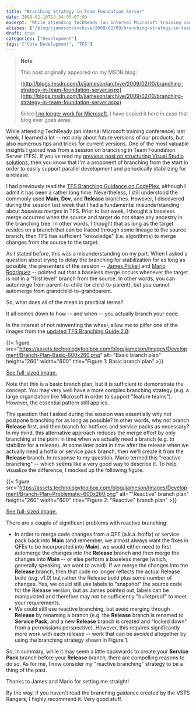 ```yaml
---
title: "Branching Strategy in Team Foundation Server"
date: 2009-02-10T13:34:00-07:00
excerpt: "While attending TechReady (an internal Microsoft training conference) last week, I learned a lot -- not only about future versions of our products, but also numerous tips and tricks for current versions. One of the most valuable insights I gained was..."
aliases: ["/blog/jjameson/archive/2009/02/09/branching-strategy-in-team-foundation-server.aspx", "/blog/jjameson/archive/2009/02/10/branching-strategy-in-team-foundation-server.aspx"]
draft: true
categories: ["Development"]
tags: ["Core Development", "TFS"]
---
```


> **Note**
>
> This post originally appeared on my MSDN blog:
>
> [http://blogs.msdn.com/b/jjameson/archive/2009/02/10/branching-strategy-in-team-foundation-server.aspx](http://blogs.msdn.com/b/jjameson/archive/2009/02/10/branching-strategy-in-team-foundation-server.aspx)
>
> Since
> [I no longer work for Microsoft](/blog/jjameson/2011/09/02/last-day-with-microsoft),
> I have copied it here in case that blog ever goes away.

While attending TechReady (an internal Microsoft training conference) last week,
I learned a lot -- not only about future versions of our products, but also
numerous tips and tricks for current versions. One of the most valuable insights
I gained was from a session on branching in Team Foundation Server (TFS). If
you've read my
[previous post on structuring Visual Studio solutions](/blog/jjameson/2007/04/18/structure-visual-studio-solutions),
then you know that I'm a proponent of branching from the start in order to
easily support parallel development and periodically stabilizing for a release.

I had previously read the
[TFS Branching Guidance on CodePlex](http://www.codeplex.com/BranchingGuidance),
although I admit it has been a rather long time. Nevertheless, I still
understood the commonly used **Main**, **Dev**, and **Release** branches.
However, I discovered during the session last week that I had a fundamental
misunderstanding about *baseless merges* in TFS. Prior to last week, I thought a
baseless merge occurred when the source and target do not share any ancestry in
the branching tree. In other words, I thought that as long as the target resides
on a branch that can be traced through some lineage to the source branch, then
TFS has sufficient "knowledge" (i.e. algorithms) to merge changes from the
source to the target.

As I stated before, this was a misunderstanding on my part. When I asked a
question about trying to delay the branching for stabilization for as long as
possible, the presenters of the session --
[James Pickell](http://blogs.msdn.com/jampick) and
[Mario Rodriguez](http://blogs.msdn.com/mrod) -- pointed out that a baseless
merge occurs whenever the target is not in a "first level" branch from the
source. In other words, you can automerge from parent-to-child (or
child-to-parent), but you cannot automerge from grandchild-to-grandparent.

So, what does all of the mean in practical terms?

It all comes down to how -- and when -- you actually branch your code.

In the interest of not reinventing the wheel, allow me to pilfer one of the
images from the
[updated TFS Branching Guide 2.0](http://www.codeplex.com/TFSBranchingGuideII):

{{< figure
src="https://assets.technologytoolbox.com/blog/jjameson/Images/Development/Branch-Plan-Basic-600x260.png"
alt="Basic branch plan" height="260" width="600"
title="Figure 1: Basic branch plan" >}}

[See full-sized image.](https://assets.technologytoolbox.com/blog/jjameson/Images/Development/Branch-Plan-Basic-820x356.png)

Note that this is a basic branch plan, but it is sufficient to demonstrate the
concept. You may very well have a more complex branching strategy (e.g. a large
organization like Microsoft in order to support "feature teams"). However, the
essential pattern still applies.

The question that I asked during the session was essentially why not postpone
branching for as long as possible? In other words, why not branch **Release**
first, and then branch for hotfixes and service packs as necessary? In my mind,
this alternative approach reduces the merge effort by only branching at the
point in time when we actually need a branch (e.g. to stabilize for a release).
At some later point in time after the release when we actually need a hotfix or
service pack branch, then we'll create it from the **Release** branch. In
response to my question, Mario termed this "reactive branching" -- which seems
like a very good way to describe it. To help visualize the difference, I mocked
up the following figure.

{{< figure
src="https://assets.technologytoolbox.com/blog/jjameson/Images/Development/Branch-Plan-Problematic-600x260.png"
alt="\"Reactive\" branch plan" height="260" width="600"
title="Figure 2: \"Reactive\" branch plan" >}}

[See full-sized image.](https://assets.technologytoolbox.com/blog/jjameson/Images/Development/Branch-Plan-Problematic-820x356.png)

There are a couple of significant problems with reactive branching:

- In order to merge code changes from a QFE (a.k.a. hotfix) or service pack back
  into **Main** (and remember, we almost always want the fixes in QFEs to be
  incorporated into **Main**), we would either need to first automerge the
  changes into the **Release** branch and then merge the changes into **Main**
  -- or else perform a baseless merge (which, generally speaking, we want to
  avoid). If we merge the changes into the **Release** branch, then that code no
  longer reflects the actual Release build (e.g. v1.0) but rather the Release
  build plus some number of changes. Yes, we could still use labels to
  "snapshot" the source code for the Release version, but as James pointed out,
  labels can be manipulated and therefore may not be sufficiently "bulletproof"
  to meet your requirements.
- We could still use reactive branching, but avoid merging through **Release**
  by renaming a branch (e.g. the **Release** branch is renamed to **Service
  Pack**, and a new **Release** branch is created and "locked down" from a
  permissions perspective). However, this requires significantly more work with
  each release -- work that can be avoided altogether by using the branching
  strategy shown in Figure 1.

So, in summary, while it may seem a little backwards to create your **Service
Pack** branch before your **Release** branch, there are compelling reasons to do
so. As for me, I now consider my "reactive branching" strategy to be a thing of
the past.

Thanks to James and Mario for setting me straight!

By the way, if you haven't read the branching guidance created by the VSTS
Rangers, I highly recommend it. Very good stuff.

